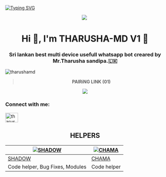 <a href="https://git.io/typing-svg"><img src="https://readme-typing-svg.demolab.com?font=Black+Ops+One&size=100&pause=1000&color=skyblue&center=true&width=1000&height=200&lines=THARUSHA-MD" alt="Typing SVG" /></a>
  </p>
<a>

<div align="center">
  <a><img src='https://i.ibb.co/PvcJxXpF/Tharusha-Md.jpg'/></a>
<a><img 
</div>

<h1 align="center">Hi 👋, I'm THARUSHA-MD V1 🤩</h1>
<h3 align="center">Sri lankan best multi device usefull whatsapp bot creared by Mr.Tharusha sandipa.🇱🇰</h3>

<p align="left"> <img src="https://komarev.com/ghpvc/?username=tharusha-md777&label=Profile%20views&color=0e75b6&style=flat" alt="tharushamd" /> </p>

> **PAIRiNG LINK (01)**
  <a href='https://replit.com/@menadimd/THARUSHA-MD-SESSION-V2' target="_blank">
    <img src='https://img.shields.io/badge/PAIR_CODE_1-FF00FF?style=for-the-badge&logo=matrix&logoColor=white&labelColor=000000'/>
  </a>

<h3 align="left">Connect with me:</h3>
<p align="left">
<a href="https://fb.com/tharusha sandipa" target="blank"><img align="center" src="https://raw.githubusercontent.com/rahuldkjain/github-profile-readme-generator/master/src/images/icons/Social/facebook.svg" alt="tharusha sandipa" height="30" width="40" /></a>
</p>


## HELPERS
[![SHADOW](https://i.ibb.co/d4xDxnr4/Tharusha-Md.jpg?size=80)](https://github.com/fantox001) | [![CHAMA](https://i.ibb.co/4nVfnZFL/Tharusha-Md.jpg?size=80)](https://github.com/fantox001)
|----|----
[SHADOW](https://wa.me/94767898887) | [CHAMA](https://wa.me/+94757309293)
Code helper, Bug Fixes, Modules  | Code helper

